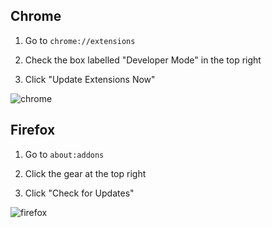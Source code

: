 ## Chrome

1. Go to `chrome://extensions`

2. Check the box labelled "Developer Mode" in the top right

3. Click "Update Extensions Now"

![chrome](https://raw.githubusercontent.com/wiki/Authenticator-Extension/Authenticator/update-screenshots/chrome.png)

## Firefox

1. Go to `about:addons`

2. Click the gear at the top right

3. Click "Check for Updates"

![firefox](https://raw.githubusercontent.com/wiki/Authenticator-Extension/Authenticator/update-screenshots/firefox.png)